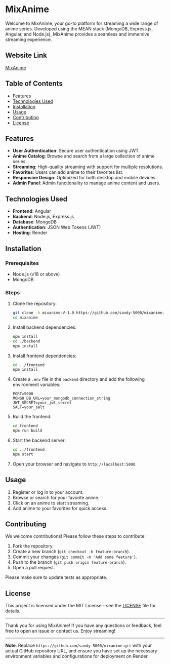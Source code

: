 # MixAnime

Welcome to MixAnime, your go-to platform for streaming a wide range of anime series. Developed using the MEAN stack (MongoDB, Express.js, Angular, and Node.js), MixAnime provides a seamless and immersive streaming experience.

## Website Link

[MixAnime](https://mixanime.onrender.com/)

## Table of Contents

- [Features](#features)
- [Technologies Used](#technologies-used)
- [Installation](#installation)
- [Usage](#usage)
- [Contributing](#contributing)
- [License](#license)

## Features

- **User Authentication**: Secure user authentication using JWT.
- **Anime Catalog**: Browse and search from a large collection of anime series.
- **Streaming**: High-quality streaming with support for multiple resolutions.
- **Favorites**: Users can add anime to their favorites list.
- **Responsive Design**: Optimized for both desktop and mobile devices.
- **Admin Panel**: Admin functionality to manage anime content and users.

## Technologies Used

- **Frontend**: Angular
- **Backend**: Node.js, Express.js
- **Database**: MongoDB
- **Authentication**: JSON Web Tokens (JWT)
- **Hosting**: Render

## Installation

### Prerequisites

- Node.js (v18 or above)
- MongoDB

### Steps

1. Clone the repository:

    ```sh
    git clone -b mixanime-V-1.0 https://github.com/sandy-5000/mixanime.git
    cd mixanime
    ```

2. Install backend dependencies:

    ```sh
    npm install
    cd ./backend
    npm install
    ```

3. Install frontend dependencies:

    ```sh
    cd ../frontend
    npm install
    ```

4. Create a `.env` file in the `backend` directory and add the following environment variables:

    ```env
    PORT=5000
    MONGO_DB_URL=your_mongodb_connection_string
    JWT_SECRET=your_jwt_secret
    SALT=your_salt
    ```

5. Build the frontend:

    ```sh
    cd frontend
    npm run build
    ```

6. Start the backend server:

    ```sh
    cd ../frontend
    npm start
    ```

7. Open your browser and navigate to `http://localhost:5000`.

## Usage

1. Register or log in to your account.
2. Browse or search for your favorite anime.
3. Click on an anime to start streaming.
4. Add anime to your favorites for quick access.

## Contributing

We welcome contributions! Please follow these steps to contribute:

1. Fork the repository.
2. Create a new branch (`git checkout -b feature-branch`).
3. Commit your changes (`git commit -m 'Add some feature'`).
4. Push to the branch (`git push origin feature-branch`).
5. Open a pull request.

Please make sure to update tests as appropriate.

## License

This project is licensed under the MIT License - see the [LICENSE](LICENSE) file for details.

---

Thank you for using MixAnime! If you have any questions or feedback, feel free to open an issue or contact us. Enjoy streaming!

---

**Note**: Replace `https://github.com/sandy-5000/mixanime.git` with your actual GitHub repository URL, and ensure you have set up the necessary environment variables and configurations for deployment on Render.
